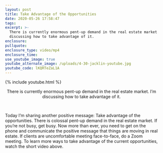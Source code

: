 ```yaml
---
layout: post
title: Take Advantage of the Opportunities
date: 2020-05-26 17:58:47
tags:
excerpt: >-
  There is currently enormous pent-up demand in the real estate market. I’m
  discussing how to take advantage of it.
enclosure:
pullquote:
enclosure_type: video/mp4
enclosure_time:
use_youtube_image: true
youtube_alternate_image: /uploads/4-30-jacklin-youtube.jpg
youtube_code: lKQRTeZaL1A
---
```


{% include youtube.html %}

<center>There is currently enormous pent-up demand in the real estate market. I&rsquo;m discussing how to take advantage of it.</center>

&nbsp;

Today I’m sharing another positive message: Take advantage of the opportunities. There is colossal pent-up demand in the real estate market. If you’re not busy, get busy. Now more than ever, you need to get on the phone and communicate the positive message that things are moving in real estate. If clients are uncomfortable meeting face-to-face, do a Zoom meeting. To learn more ways to take advantage of the current opportunities, watch the short video above.